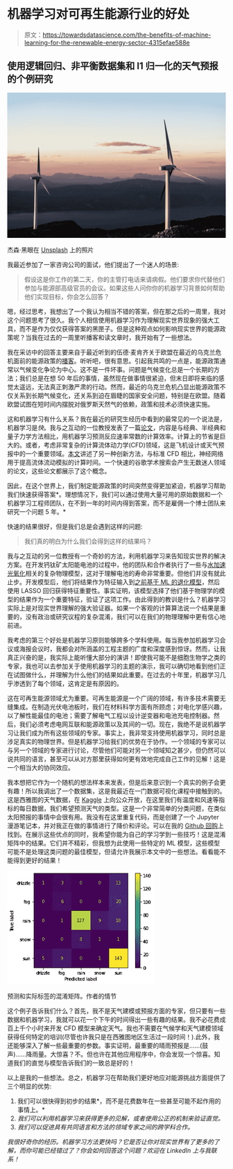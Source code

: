 # 机器学习对可再生能源行业的好处

> 原文：<https://towardsdatascience.com/the-benefits-of-machine-learning-for-the-renewable-energy-sector-4315efae588e>

## 使用逻辑回归、非平衡数据集和 l1 归一化的天气预报的个例研究

![](img/4d45384f2c4acf8f6db50083304e74dd.png)

杰森·黑眼在 [Unsplash](https://unsplash.com?utm_source=medium&utm_medium=referral) 上的照片

我最近参加了一家咨询公司的面试，他们提出了一个迷人的场景:

> 假设这是你工作的第二天，你的主管打电话来请病假。他们要求你代替他们参加与能源部高级官员的会议。如果这些人问你你的机器学习背景如何帮助他们实现目标，你会怎么回答？

嗯，经过思考，我想出了一个我认为相当不错的答案，但在那之后的一周里，我对这个问题思考了很久。我个人相信使用机器学习作为理解现实世界现象的强大工具，而不是作为仅仅获得答案的黑匣子。但是这种观点如何影响现实世界的能源政策呢？当我在过去的一周里听播客和读文章时，我开始有了一些想法。

我在采访中的回答主要来自于最近听到的伍德·麦肯齐关于欧盟在最近的乌克兰危机面前的能源政策的[播客](https://www.woodmac.com/news/opinion/the-energy-gang-podcast-energy-supply-issues/)。听听吧，很有意思。引起我共鸣的一点是，能源政策通常以气候变化争论为中心。这不是一件坏事。问题是气候变化总是一个长期的方法；我们总是在想 50 年后的事情，虽然现在做事情很紧迫，但末日即将来临的感觉太遥远，无法真正刺激严肃的行动。然而，最近的乌克兰危机凸显出能源政策不仅关系到长期气候变化，还关系到迫在眉睫的国家安全问题，特别是在欧盟。随着欧盟试图在短时间内摆脱对俄罗斯天然气的依赖，政策和技术必须快速实施。

这和机器学习有什么关系？我在最近的研究生经历中看到的最常见的一个说法是，机器学习是*快*。我与之互动的一位教授发表了一篇[论文](https://arxiv.org/ftp/arxiv/papers/2007/2007.08538.pdf)，内容是与经典、半经典和量子力学方法相比，用机器学习预测反应速率常数的计算效率。计算上的节省是巨大的。或者，考虑非常复杂的计算流体动力学(CFD)领域，这是飞机设计或天气预报中的一个重要领域。[本文](https://www.pnas.org/doi/10.1073/pnas.2101784118)讲述了另一种创新方法，与标准 CFD 相比，神经网络用于提高流体流动模拟的计算时间。一个快速的谷歌学术搜索会产生无数迷人领域的论文，这些论文都展示了这个概念。

因此，在这个世界上，我们制定能源政策的时间突然变得更加紧迫，机器学习帮助我们快速获得答案*。理想情况下，我们可以通过使用大量可用的原始数据和一个机器学习工程师团队，在不到一年的时间内得到答案，而不是雇佣一个博士团队来研究一个问题 5 年。*

快速的结果很好，但是我们总是会遇到这样的问题:

> 我们真的明白为什么我们会得到这样的结果吗？

我与之互动的另一位教授有一个奇妙的方法，利用机器学习来告知现实世界的解决方案。在开发钙钛矿太阳能电池的过程中，他的团队和合作者执行了一些与[水加速光氧化](https://pubs.acs.org/doi/full/10.1021/jacs.2c00391)相关的复杂物理模型，这对于理解电池的寿命非常重要。但他们并没有就此止步。开发模型后，他们将结果作为特征输入到[之前基于 ML 的退化模型](https://pubs.acs.org/doi/full/10.1021/acsenergylett.0c00164?casa_token=XWNDkzBbKL4AAAAA%3AGMRz6HnsM1SASUyDWtXlPo_55sUOMuYtoxQTRnJBAPbM59S7iOjB4ROvITudR6w5fATsGsgm0yF7B-da)，然后使用 LASSO 回归获得特征重要性。事实证明，该模型选择了他们基于物理学的模型的结果作为一个重要特征，验证了这项工作。由此得到的教训是什么？机器学习实际上是对现实世界理解的强大验证器。如果一个客观的计算算法说一个结果是重要的，没有政治或研究议程的复杂混淆，我们可以在我们的物理理解中更有信心地前进。

我考虑的第三个好处是机器学习原则能够跨多个学科使用。每当我参加机器学习会议或海报会议时，我都会对所涵盖的工程主题的广度和深度感到惊讶。然而，让我真正兴奋的是，我实际上能听懂大部分的演讲！即使我可能不是细胞生物学之类的专家，我也可以去参加关于使用机器学习的主题的演示，我可以确切地看到他们正在试图做什么，并理解为什么他们的结果如此重要。在过去的十年里，机器学习几乎渗透到了每个领域，这肯定是有原因的。

这在可再生能源领域尤为重要。可再生能源是一个广阔的领域，有许多技术需要无缝集成。在制造光伏电池板时，我们在材料科学方面有所顾虑；对电化学感兴趣，以了解性能最佳的电池；需要了解电气工程以设计逆变器和电池充电控制器。然后，我们必须考虑电网互联和能源政策以及其间的一切。现在，我绝不是说机器学习让我们成为所有这些领域的专家。事实上，我非常支持使用机器学习，同时总是涉足真实的物理世界。但是机器学习给我们的优势在于协作。一个领域的专家可以与另一个领域的专家进行讨论，尽管他们可能对另一个领域知之甚少，但仍然可以说共同的语言，甚至可以从对方那里获得如何更有效地完成自己工作的见解！这是一个相当大的协同效应。

我本想把它作为一个随机的想法样本来发表，但是后来意识到一个真实的例子会更有趣！所以我调出了一个数据集，这是我最近在一门数据可视化课程中接触到的。这是西雅图的天气数据，在 [Kaggle](https://www.kaggle.com/datasets/ananthr1/weather-prediction?resource=download) 上向公众开放，在这里我们有温度和风速等指标的每日数据，我们希望预测天气的类型。这是一个非常简单的分类问题，在类似太阳预报的事情中会很有用。我没有在这里重复代码，而是创建了一个 Jupyter 漫游笔记本，并对我正在做的事情进行了降价和评论。可以在我的 [Github 回购](https://github.com/nrlewis929/seattle_weather_classification)上找到。在展示这些优点的同时，我希望你能为自己的学习学到一些技巧！这是混淆矩阵中的结果。它们并不精彩，但我想为此使用一些特定的 ML 模型，这些模型可能不是处理这类问题的最佳模型，但请允许我展示本文中的一些想法。看看能不能得到更好的结果！

![](img/f0825e593186b74f01fb48c6c8ffbcce.png)

预测和实际标签的混淆矩阵。作者的情节

这个例子告诉我们什么？首先，我不是天气建模或预报方面的专家，但只要有一些数据和机器学习，我就可以花一个下午的时间得出一些有趣的结果。我不必花费成百上千个小时来开发 CFD 模型来确定天气。我也不需要在气候学和天气建模领域获得任何特定的培训(尽管也许我只是在西雅图地区生活过一段时间！).此外，我还能够深入了解一些最重要的参数。事实证明，最重要的晴雨预报是……(鼓声)……降雨量。大惊喜？不。但也许在其他应用程序中，你会发现一个惊喜。知道我们的直觉与模型告诉我们的一致总是好的！

以上是我的一些想法。总之，机器学习在帮助我们更好地应对能源挑战方面提供了三个明显的优势:

1.  我们可以很快得到初步的结果*，而不是花费数年在一些甚至可能不起作用的事情上。*
2.  *我们可以利用机器学习来获得更多的见解，或者使用公正的机制来验证直觉。*
3.  *我们可以促进具有共同语言和方法的领域专家之间的跨学科合作。*

*我很好奇你的经历。机器学习方法更快吗？它是否让你对现实世界有了更多的了解，而你可能已经错过了？你会如何回答这个问题？欢迎在 LinkedIn 上与我联系！*